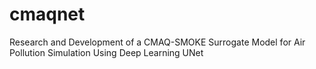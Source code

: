 # cmaqnet
Research and Development of a CMAQ-SMOKE Surrogate Model for Air Pollution Simulation Using Deep Learning UNet
